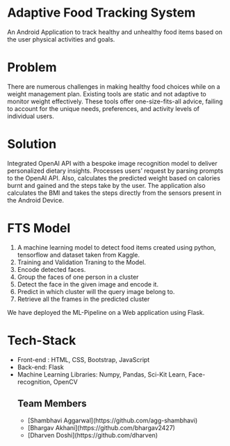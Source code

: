 # Adaptive Food Tracking System
An Android Application to track healthy and unhealthy food items based on the user physical activities and goals.

# Problem
There are numerous challenges in making healthy food choices while on a weight management plan. Existing tools are static and not adaptive to monitor weight effectively. These tools offer one-size-fits-all advice, failing to account for the unique needs, preferences, and activity levels of individual users. 

# Solution
Integrated OpenAI API with a bespoke image recognition model to deliver personalized dietary insights. Processes users’ request by parsing prompts to the OpenAI API. Also, calculates the predicted weight based on calories burnt and gained and the steps take by the user. The application also calculates the BMI and takes the steps directly from the sensors present in the Android Device. 

# FTS Model 
<ol>
  <li> A machine learning model to detect food items created using python, tensorflow and dataset taken from Kaggle. </li>
  <li> Training and Validation Traning to the Model. </li>
  <li> Encode detected faces.</li>
  <li> Group the faces of one person in a cluster </li>
  <li> Detect the face in the given image and encode it. </li>
  <li> Predict in which cluster will the query image belong to.</li>
  <li> Retrieve all the frames in the predicted cluster </li>
 </ol>
 
 We have deployed the ML-Pipeline on a Web application using Flask.
 
 # Tech-Stack
 <ul>
  <li> Front-end : HTML, CSS, Bootstrap, JavaScript </li>
<li>Back-end: Flask </li>
<li>Machine Learning Libraries:  Numpy, Pandas, Sci-Kit Learn, Face-recognition, OpenCV </li>

## Team Members
<ul>
  <li>  [Shambhavi Aggarwal](https://github.com/agg-shambhavi) </li>
  <li>  [Bhargav Akhani](https://github.com/bhargav2427)</li>
  <li>  [Dharven Doshi](https://github.com/dharven) </li>
</ul>
